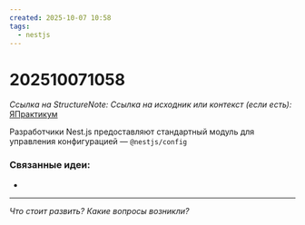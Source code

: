 ```yaml
---
created: 2025-10-07 10:58
tags:
  - nestjs
---
```

# 202510071058
*Ссылка на StructureNote:*
*Ссылка на исходник или контекст (если есть):* [ЯПрактикум](https://practicum.yandex.ru/trainer/backend-nodejs/lesson/64506ddc-7e9d-440a-acf6-bda3f77dd69f/)

Разработчики Nest.js предоставляют стандартный модуль для управления конфигурацией — `@nestjs/config`

### Связанные идеи:
* 
---

*Что стоит развить? Какие вопросы возникли?*